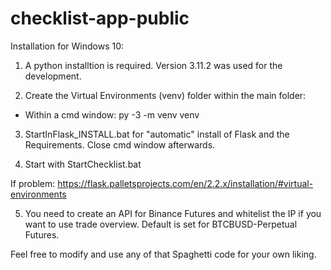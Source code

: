 # checklist-app-public

Installation for Windows 10:

1) A python installtion is required. Version 3.11.2 was used for the development.

2) Create the Virtual Environments (venv) folder within the main folder:
- Within a cmd window: py -3 -m venv venv

3) StartInFlask_INSTALL.bat for "automatic" install of Flask and the Requirements. Close cmd window afterwards.

4) Start with StartChecklist.bat

If problem: https://flask.palletsprojects.com/en/2.2.x/installation/#virtual-environments

5) You need to create an API for Binance Futures and whitelist the IP if you want to use trade overview. Default is set for BTCBUSD-Perpetual Futures.

Feel free to modify and use any of that Spaghetti code for your own liking.

